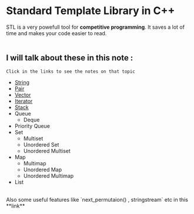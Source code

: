 # Standard Template Library in C++

STL is a very powefull tool for **competitive programming**. It saves a lot of time and makes your code easier to read.  
<br>
## I will talk about these in this note :
`Click in the links to see the notes on that topic`
- [String](https://definecoder.github.io/STL/string)
- [Pair](https://definecoder.github.io/STL/pair)
- [Vector](https://definecoder.github.io/STL/vector)
- [Iterator](https://definecoder.github.io/STL/iterator)
- [Stack](https://definecoder.github.io/STL/stack)
- Queue
  * Deque
- Priority Queue
- Set
  * Multiset
  * Unordered Set
  * Unordered Multiset
- Map
  * Multimap
  * Unordered Map
  * Unordered Multimap
- List
<br>
Also some useful features like `next_permutaion() , stringstream` etc in this **link**
